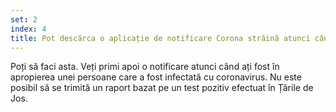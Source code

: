 ```yaml
---
set: 2
index: 4
title: Pot descărca o aplicație de notificare Corona străină atunci când sunt în străinătate, unde această aplicație este încă operațională?
---
```

Poți să faci asta. Veți primi apoi o notificare atunci când ați fost în apropierea unei persoane care a fost infectată cu coronavirus. Nu este posibil să se trimită un raport bazat pe un test pozitiv efectuat în Țările de Jos.
